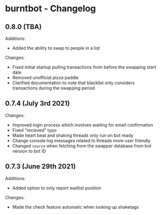 # burntbot - Changelog

## 0.8.0 (TBA)
Additions:
* Added the ability to swap to people in a list

Changes:
* Fixed initial startup pulling transactions from before the swapping start date
* Removed unofficial pizza paddle
* Clarified documentation to note that blacklist only considers transactions during the swapping period

## 0.7.4 (July 3rd 2021)
Changes:
* Improved login process which involves waiting for email confirmation
* Fixed "recieved" typo
* Made heart beat and shaking threads only run on bot ready
* Change console log messages related to threads more user friendly
* Changed `source` when fetching from the swapper database from bot version to bot ID

## 0.7.3 (June 29th 2021)
Additions:
* Added option to only report waitlist position

Changes:
* Made the check feature automatic when looking up shaketags